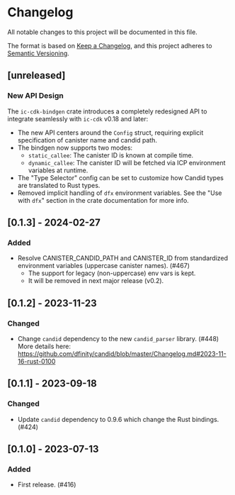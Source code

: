 # Changelog
All notable changes to this project will be documented in this file.

The format is based on [Keep a Changelog](https://keepachangelog.com/en/1.0.0/),
and this project adheres to [Semantic Versioning](https://semver.org/spec/v2.0.0.html).

## [unreleased]

### New API Design

The `ic-cdk-bindgen` crate introduces a completely redesigned API to integrate seamlessly with `ic-cdk` v0.18 and later:
- The new API centers around the `Config` struct, requiring explicit specification of canister name and candid path.
- The bindgen now supports two modes:
  - `static_callee`: The canister ID is known at compile time.
  - `dynamic_callee`: The canister ID will be fetched via ICP environment variables at runtime.
- The "Type Selector" config can be set to customize how Candid types are translated to Rust types.
- Removed implicit handling of `dfx` environment variables. See the "Use with `dfx`" section in the crate documentation for more info.

## [0.1.3] - 2024-02-27

### Added

- Resolve CANISTER_CANDID_PATH and CANISTER_ID from standardized environment variables (uppercase canister names). (#467)
  - The support for legacy (non-uppercase) env vars is kept.
  - It will be removed in next major release (v0.2).

## [0.1.2] - 2023-11-23

### Changed

- Change `candid` dependency to the new `candid_parser` library. (#448)
  More details here: https://github.com/dfinity/candid/blob/master/Changelog.md#2023-11-16-rust-0100

## [0.1.1] - 2023-09-18

### Changed

- Update `candid` dependency to 0.9.6 which change the Rust bindings. (#424)

## [0.1.0] - 2023-07-13

### Added

- First release. (#416)
